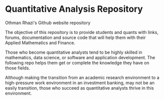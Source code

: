 Quantitative Analysis Repository
================================

Othman Rhazi's Github website repository

The objective of this repository is to provide students and quants with links, forums, documentation and source code that will help them with their Applied Mathematics and Finance.

Those who become quantitative analysts tend to be highly skilled in mathematics, data science, or software and application development. The following repo helps them get or complete the knowledge they have on those fields.

Although making the transition from an academic research environment to a high-pressure work environment in an investment banking, may not be an easily transition, those who succeed as quantitative analysts thrive in this environment.
